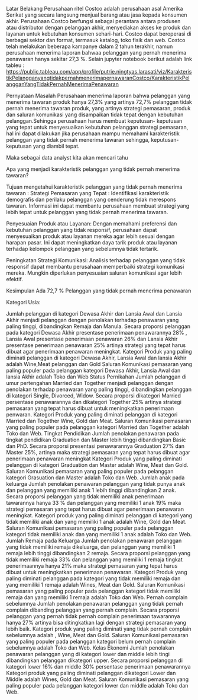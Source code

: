 Latar Belakang
Perusahaan ritel Costco adalah perusahaan asal Amerika Serikat yang secara langsung menjual barang atau jasa kepada konsumen akhir. Perusahaan Costco berfungsi sebagai perantara antara produsen atau distributor dengan pelanggan akhir, menyediakan akses ke produk dan layanan untuk kebutuhan konsumen sehari-hari. Costco dapat beroperasi di berbagai sektor dan format, termasuk katalog, toko fisik dan web. Costco telah melakukan beberapa kampanye dalam 2 tahun terakhir, namun perusahaan menerima laporan bahwaa pelanggan yang pernah menerima penawaran hanya sekitar 27,3 %. Selain jupyter notebook berikut adalah link tableu : https://public.tableau.com/app/profile/putrie.ningtyas.larasati/viz/KarakteristikPelangganyangtidakpernahmenerimapernawaranCostco/KarakteristikPelangganYangTidakPernahMenerimaPenawaran

Pernyataan Masalah
Perusahaan menerima laporan bahwa pelanggan yang menerima tawaran produk hanya 27,3% yang artinya 72,7% pelanggan tidak pernah menerima tawaran produk, yang artinya strategi pemasaran, produk dan saluran komunikasi yang disampaikan tidak tepat dengan kebutuhan pelanggan.Sehingga perusahaan harus membuat keputusan- keputusan yang tepat untuk menyesuaikan kebutuhan pelanggan strategi pemasaran, hal ini dapat dilakukan jika perusahaan mampu memahami karakteristik pelanggan yang tidak pernah menerima tawaran sehingga, keputusan- keputusan yang diambil tepat.

Maka sebagai data analyst kita akan mencari tahu

Apa yang menjadi karakteristik pelanggan yang tidak pernah menerima tawaran?

Tujuan mengetahui karakteristik pelanggan yang tidak pernah menerima tawaran :
Strategi Pemasaran yang Tepat : Identifikasi karakteristik demografis dan perilaku pelanggan yang cenderung tidak merespons tawaran. Informasi ini dapat membantu perusahaan membuat strategi yang lebih tepat untuk pelanggan yang tidak pernah menerima tawaran.

Penyesuaian Produk atau Layanan: Dengan memahami preferensi dan kebutuhan pelanggan yang tidak responsif, perusahaan dapat menyesuaikan produk atau layanan mereka agar lebih sesuai dengan harapan pasar. Ini dapat meningkatkan daya tarik produk atau layanan terhadap kelompok pelanggan yang sebelumnya tidak tertarik.

Peningkatan Strategi Komunikasi: Analisis terhadap pelanggan yang tidak responsif dapat membantu perusahaan memperbaiki strategi komunikasi mereka. Mungkin diperlukan penyesuaian saluran komunikasi agar lebih efektif.

Kesimpulan
Ada 72,7 % Pelanggan yang tidak pernah menerima penawaran

Kategori Usia:

Jumlah pelanggan di kategori Dewasa Akhir dan Lansia Awal dan Lansia Akhir menjadi pelanggan dengan penolakan terhadap penawaran yang paling tinggi, dibandingkan Remaja dan Manula.
Secara proporsi pelanggan pada kategori Dewasa Akhir presentase penerimaan penawarannya 28% , Lansia Awal presentase penerimaan penawaran 26% dan Lansia Akhir presentase penerimaan penawaran 25% artinya strategi yang tepat harus dibuat agar penerimaan penawaran meningkat.
Kategori Produk yang paling diminati pelanggan di kategori Dewasa Akhir, Lansia Awal dan lansia Akhir adalah Wine,Meat pelanggan dan Gold
Saluran Komunikasi pemasaran yang paling populer pada pelanggan kategori Dewasa Akhir, Lansia Awal dan lansia Akhir adalah Toko dan Web
Status Pernikahan
Jumlah pelanggan di umur pertengahan Married dan Together menjadi pelanggan dengan penolakan terhadap penawaran yang paling tinggi, dibandingkan pelanggan di kategori Single, Divorced, Widow.
Secara proporsi dikategori Married persentase penawarannya dan dikategori Together 25% artinya strategi pemasaran yang tepat harus dibuat untuk meningkatkan penerimaan penwaran.
Kategori Produk yang paling diminati pelanggan di kategori Married dan Together Wine, Gold dan Meat.
Saluran Komunikasi pemasaran yang paling populer pada pelanggan kategori Married dan Together adalah Toko dan Web.
Tingkat Pendidikan
Jumlah penolakan penawaran pada tingkat pendidikan Graduation dan Master lebih tinggi dibandingkan Basic dan PhD.
Secara proporsi presentasi penawarannya Graduation 27% dan Master 25%, artinya maka strategi pemasaran yang tepat harus dibuat agar penerimaan penawaran meningkat
Kategori Produk yang paling diminati pelanggan di kategori Graduation dan Master adalah Wine, Meat dan Gold.
Saluran Komunikasi pemasaran yang paling populer pada pelanggan kategori Grasuation dan Master adalah Toko dan Web.
Jumlah anak pada keluarga
Jumlah penolakan penawaran pelanggan yang tidak punya anak dan pelanggan yang memiliki anak 1 lebih tinggi dibandingkan 2 anak.
Secara proporsi pelanggan yang tidak memiliki anak penerimaan tawarannya hanya 33 % dan pelanggan yang memiliki 1 anak 19% maka strategi pemasaran yang tepat harus dibuat agar penerimaan penawaran meningkat.
Kategori produk yang paling diminati pelanggan di kategori yang tidak memiliki anak dan yang memiliki 1 anak adalah Wine, Gold dan Meat.
Saluran Komunikasi pemasaran yang paling populer pada pelanggan kategori tidak memiliki anak dan yang memiliki 1 anak adalah Toko dan Web.
Jumlah Remaja pada Keluarga
Jumlah penolakan penawaran pelanggan yang tidak memiliki remaja dikeluarga, dan pelanggan yang memiliki 1 remaja lebih tinggi dibandingkan 2 remaja.
Secara proporsi pelanggan yang tidak memiliki remaja 33% dan pelanggan yang memiliki 1 remaja tingkat penerimaannya hanya 21% maka strategi pemasaran yang tepat harus dibuat untuk meningkatkan penerimaan penawaran.
Kategori Produk yang paling diminati pelanggan pada kategori yang tidak memiliki remaja dan yang memiliki 1 remaja adalah Wines, Meat dan Gold.
Saluran Komunikasi pemasaran yang paling populer pada pelanggan kategori tidak memiliki remaja dan yang memiliki 1 remaja adalah Toko dan Web.
Pernah complain sebelumnya
Jumlah penolakan penawaran pelanggan yang tidak pernah complain dibanding pelanggan yang pernah complain.
Secara proporsi pelanggan yang pernah tidak pernah complain penerimaan tawarannya hanya 27% artinya bisa ditingkatkan lagi dengan strategi pemasaran yang lebih baik.
Kategori produk yang paling diminati yang tidak pernah complain sebelumnya adalah , Wine, Meat dan Gold.
Saluran Komunikasi pemasaran yang paling populer pada pelanggan kategori belum pernah complain sebelumnya adalah Toko dan Web.
Kelas Ekonomi
Jumlah penolakan penawaran pelanggan yang di kategori lower dan middle lebih tingi dibandingkan pelanggan dikategori upper.
Secara proporsi pelanggan di kategori lower 16% dan middle 30% persentase penerimaan penawarannya
Kategori produk yang paling diminati pelanggan dikategori Lower dan Middle adalah Wines, Gold dan Meat.
Saluran Komunikasi pemasaran yang paling populer pada pelanggan kategori lower dan middle adalah Toko dan Web.
